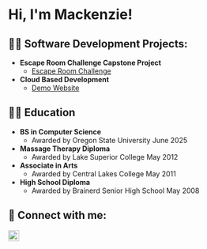 <h1>Hi, I'm Mackenzie!</h1>

<h2>👨‍💻 Software Development Projects:</h2>

- <b>Escape Room Challenge Capstone Project</b>
  - [Escape Room Challenge](https://github.com/macparadeis/capstone/)
- <b>Cloud Based Development</b>
  - [Demo Website](https://cs-493-project.uc.r.appspot.com/) 

<h2>👨‍💻 Education</h2>

- <b>BS in Computer Science</b>
  - Awarded by Oregon State University June 2025
- <b>Massage Therapy Diploma</b>
  - Awarded by Lake Superior College May 2012
- <b>Associate in Arts</b>
  - Awarded by Central Lakes College May 2011
- <b>High School Diploma</b>
  - Awarded by Brainerd Senior High School May 2008



<h2> 🤳 Connect with me:</h2>

[<img align="left" alt="mackenzie-paradeis218 | LinkedIn" width="22px" src="https://cdn.jsdelivr.net/npm/simple-icons@v3/icons/linkedin.svg" />][linkedin]

[linkedin]: https://www.linkedin.com/in/mackenzie-paradeis218/

<!--
**joshmadakor1/joshmadakor1** is a ✨ _special_ ✨ repository because its `README.md` (this file) appears on your GitHub profile.

Here are some ideas to get you started:

- 🔭 I’m currently working on ...
- 🌱 I’m currently learning ...
- 👯 I’m looking to collaborate on ...
- 🤔 I’m looking for help with ...
- 💬 Ask me about ...
- 📫 How to reach me: ...
- 😄 Pronouns: ...
- ⚡ Fun fact: ...
-->
